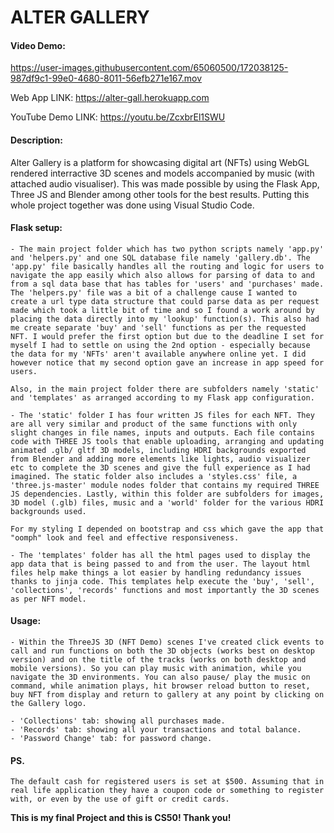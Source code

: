 # ALTER GALLERY


#### Video Demo:



https://user-images.githubusercontent.com/65060500/172038125-987df9c1-99e0-4680-8011-56efb271e167.mov




Web App LINK: https://alter-gall.herokuapp.com

YouTube Demo LINK: <https://youtu.be/ZcxbrEl1SWU>


#### Description: 
Alter Gallery is a platform for showcasing digital art (NFTs) using WebGL rendered interractive 3D scenes and models accompanied by music (with attached audio visualiser). This was made possible by using the Flask App, Three JS and Blender among other tools for the best results. Putting this whole project together was done using Visual Studio Code.


    
#### Flask setup:

    - The main project folder which has two python scripts namely 'app.py' and 'helpers.py' and one SQL database file namely 'gallery.db'. The 'app.py' file basically handles all the routing and logic for users to navigate the app easily which also allows for parsing of data to and from a sql data base that has tables for 'users' and 'purchases' made. The 'helpers.py' file was a bit of a challenge cause I wanted to create a url type data structure that could parse data as per request made which took a little bit of time and so I found a work around by placing the data directly into my 'lookup' function(s). This also had me create separate 'buy' and 'sell' functions as per the requested NFT. I would prefer the first option but due to the deadline I set for myself I had to settle on using the 2nd option - especially because the data for my 'NFTs' aren't available anywhere online yet. I did however notice that my second option gave an increase in app speed for users.
    
    Also, in the main project folder there are subfolders namely 'static' and 'templates' as arranged according to my Flask app configuration.    

    - The 'static' folder I has four written JS files for each NFT. They are all very similar and product of the same functions with only slight changes in file names, inputs and outputs. Each file contains code with THREE JS tools that enable uploading, arranging and updating animated .glb/ gltf 3D models, including HDRI backgrounds exported from Blender and adding more elements like lights, audio visualizer etc to complete the 3D scenes and give the full experience as I had imagined. The static folder also includes a 'styles.css' file, a 'three.js-master' module nodes folder that contains my required THREE JS dependencies. Lastly, within this folder are subfolders for images, 3D model (.glb) files, music and a 'world' folder for the various HDRI backgrounds used.

    For my styling I depended on bootstrap and css which gave the app that "oomph" look and feel and effective responsiveness.

    - The 'templates' folder has all the html pages used to display the app data that is being passed to and from the user. The layout html files help make things a lot easier by handling redundancy issues thanks to jinja code. This templates help execute the 'buy', 'sell', 'collections', 'records' functions and most importantly the 3D scenes as per NFT model. 


#### Usage:
    - Within the ThreeJS 3D (NFT Demo) scenes I've created click events to call and run functions on both the 3D objects (works best on desktop version) and on the title of the tracks (works on both desktop and mobile versions). So you can play music with animation, while you navigate the 3D environments. You can also pause/ play the music on command, while animation plays, hit browser reload button to reset, buy NFT from display and return to gallery at any point by clicking on the Gallery logo.

    - 'Collections' tab: showing all purchases made.
    - 'Records' tab: showing all your transactions and total balance.
    - 'Password Change' tab: for password change.

#### PS.
    The default cash for registered users is set at $500. Assuming that in real life application they have a coupon code or something to register with, or even by the use of gift or credit cards.
    


**This is my final Project and this is CS50! Thank you!**
    

